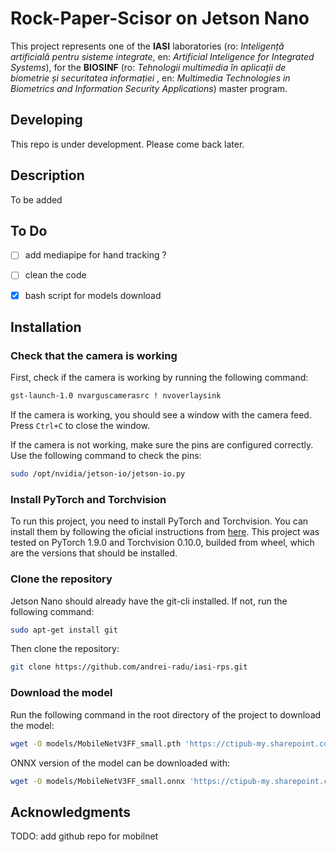 # Rock-Paper-Scisor on Jetson Nano

This project represents one of the **IASI** laboratories (ro: _Inteligență artificială pentru sisteme integrate_, en: _Artificial Inteligence for Integrated Systems_), for the **BIOSINF** (ro: _Tehnologii multimedia în aplicații de biometrie și securitatea informației_ , en: _Multimedia Technologies in Biometrics and Information Security Applications_) master program.

## Developing
This repo is under development. Please come back later.


## Description
To be added

## To Do
- [ ] add mediapipe for hand tracking ?
- [ ] clean the code
- [x] bash script for models download


## Installation

### Check that the camera is working

First, check if the camera is working by running the following command:
```bash
gst-launch-1.0 nvarguscamerasrc ! nvoverlaysink
```

If the camera is working, you should see a window with the camera feed. Press `Ctrl+C` to close the window.

If the camera is not working, make sure the pins are configured correctly. Use the following command to check the pins:
```bash
sudo /opt/nvidia/jetson-io/jetson-io.py
```

### Install PyTorch and Torchvision
To run this project, you need to install PyTorch and Torchvision. You can install them by following the oficial instructions from [here](https://qengineering.eu/install-pytorch-on-jetson-nano.html). This project was tested on PyTorch 1.9.0 and Torchvision 0.10.0, builded from wheel, which are the versions that should be installed.


### Clone the repository
Jetson Nano should already have the git-cli installed. If not, run the following command:
```bash
sudo apt-get install git
```

Then clone the repository:
```bash
git clone https://github.com/andrei-radu/iasi-rps.git
```


### Download the model
Run the following command in the root directory of the project to download the model:
```bash
wget -O models/MobileNetV3FF_small.pth 'https://ctipub-my.sharepoint.com/:u:/g/personal/andrei_radu_danila_stud_etti_upb_ro/EZXgxLpmO7hOt4GqmMwleXQBE509Mq81vP7F6khJg4MgaQ?e=0VA5NQ&download=1'
```

ONNX version of the model can be downloaded with:
```bash
wget -O models/MobileNetV3FF_small.onnx 'https://ctipub-my.sharepoint.com/:u:/g/personal/andrei_radu_danila_stud_etti_upb_ro/EToWxBwWudNGqGjrAGovwNIB9V54-Q7b9UdE1nu62MuEcg?e=hWaclM&download=1'
```



## Acknowledgments
TODO: add github repo for mobilnet

